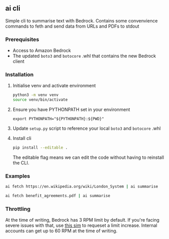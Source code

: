 ## ai cli

Simple cli to summarise text with Bedrock. Contains some convenvience commands to feth and send data from URLs and PDFs to stdout

### Prerequisites

- Access to Amazon Bedrock
- The updated `boto3` and `botocore` .whl that contains the new Bedrock client

### Installation

1. Initialise venv and activate environment

    ```bash
    python3 -m venv venv
    source venv/bin/activate
    ```
    
1. Ensure you have PYTHONPATH set in your environment

    `export PYTHONPATH="${PYTHONPATH}:${PWD}"`

1. Update `setup.py` script to reference your local `boto3` and `botocore` .whl

1. Install cli

    ```bash
    pip install --editable .
    ```
    
    The editable flag means we can edit the code without having to reinstall the CLI.

### Examples

```bash
ai fetch https://en.wikipedia.org/wiki/London_System | ai summarise
```

```bash
ai fetch benefit_agreements.pdf | ai summarise
```

### Throttling

At the time of writing, Bedrock has 3 RPM limit by default. If you're facing severe issues with that, use [this sim](https://sim.amazon.com/issues/V1042706657) to requeset a limit increase. Internal accounts can get up to 60 RPM at the time of writing.
